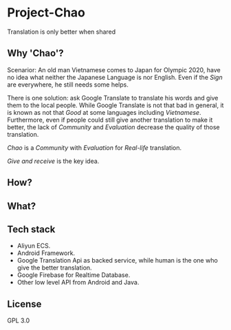 # Project-Chao
Translation is only better when shared

## Why 'Chao'?

Scenarior: An old man Vietnamese comes to Japan for Olympic 2020, have no idea what neither the Japanese Language is nor English. Even if the *Sign* are everywhere, he still needs some helps.

There is one solution: ask Google Translate to translate his words and give them to the local people. While Google Translate is not that bad in general, it is known as not that *Good* at some languages including *Vietnamese*. Furthermore, even if people could still give another translation to make it better, the lack of *Community* and *Evaluation* decrease the quality of those translation.

*Chao* is a *Community* with *Evaluation* for *Real-life* translation.

*Give and receive* is the key idea.

## How?

## What?

## Tech stack

- Aliyun ECS.
- Android Framework.
- Google Translation Api as backed service, while human is the one who give the better translation.
- Google Firebase for Realtime Database.
- Other low level API from Android and Java.

## License

GPL 3.0

